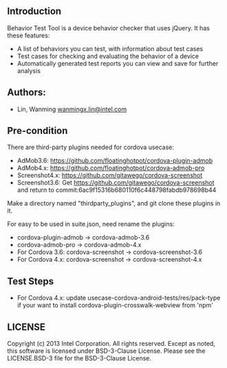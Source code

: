 ## Introduction

Behavior Test Tool is a device behavior checker that uses jQuery.
It has these features:

* A list of behaviors you can test, with information about test cases
* Test cases for checking and evaluating the behavior of a device
* Automatically generated test reports you can view and save for further analysis

## Authors:

* Lin, Wanming <wanmingx.lin@intel.com>

## Pre-condition

There are third-party plugins needed for cordova usecase:
* AdMob3.6: https://github.com/floatinghotpot/cordova-plugin-admob
* AdMob4.x: https://github.com/floatinghotpot/cordova-admob-pro
* Screenshot4.x: https://github.com/gitawego/cordova-screenshot
* Screenshot3.6: Get https://github.com/gitawego/cordova-screenshot and return to commit:6ac9f15316b680110f6c448798fabdb978698b44

Make a directory named "thirdparty_plugins", and git clone these plugins in it.

For easy to be used in suite.json, need rename the plugins:
* cordova-plugin-admob -> cordova-admob-3.6
* cordova-admob-pro -> cordova-admob-4.x
* For Cordova 3.6: cordova-screenshot -> cordova-screenshot-3.6
* For Cordova 4.x: cordova-screenshot -> cordova-screenshot-4.x

## Test Steps
* For Cordova 4.x: update usecase-cordova-android-tests/res/pack-type if your want to install cordova-plugin-crosswalk-webview from 'npm'

## LICENSE

Copyright (c) 2013 Intel Corporation.  All rights reserved.
Except as noted, this software is licensed under BSD-3-Clause License.
Please see the LICENSE.BSD-3 file for the BSD-3-Clause License.
